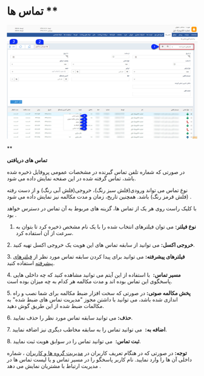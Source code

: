 # تماس ها      **

**![](Calls.jpg)**

**

****تماس های دریافتی****  

  
در صورتی که شماره تلفن تماس گیرنده در مشخصات عمومی پروفایل ذخیره شده باشد، تماس گرفته شده در این صفحه نمایش داده می شود.

نوع تماس می تواند ورودی(فلش سبز رنگ)، خروجی(فلش آبی رنگ) و از دست رفته (فلش قرمز رنگ) باشد. همچنین تاریخ، زمان و مدت مکالمه نیز نمایش داده می شود .

با کلیک راست روی هر یک از تماس ها، گزینه های مربوط به آن تماس در دسترس خواهد بود .

1. **نوع فیلتر:** می توان فیلترهای انتخاب شده را با یک نام مشخص ذخیره کرد تا بتوان به سرعت از آن استفاده کرد.

2\. **خروجی اکسل:** می توانید از سابقه تماس های این هویت یک خروجی اکسل تهیه کنید.

3\. **فیلترهای پیشرفته:** می توانید برای پیدا کردن سابقه تماس مورد نظر از [فیلترهای پیشرفته](Background/AdvancedFilters.md) استفاده کنید.

4\. **مسیر تماس:**  با استفاده از این آیتم می توانید مشاهده کنید که چه داخلی هایی پاسخگوی این تماس بوده اند و مدت مکالمه هر کدام به چه میزان بوده است.

5\. **پخش مکالمه صوتی:** در صورتی که سخت افزار ضبط مکالمه برای شما نصب و راه اندازی شده باشد، می توانید با داشتن مجوز "مدیریت تماس های ضبط شده" به مکالمات ضبط شده از این طریق گوش دهید.

6\. **حذف:** می توانید سابقه تماس مورد نظر را حذف نمایید.

7\. **اضافه به:**  می توانید تماس را به سابقه مخاطب دیگری نیز اضافه نمایید.

8\. **ثبت تماس:**  می توانید تماس را در سوابق هویت ثبت نمایید.

**توجه:** در صورتی که در هنگام تعریف کاربران در [مدیریت گروه ها و کاربران](../../Setting/GroupsManagementAndUsers.md) ، شماره داخلی آن ها را وارد نمایید. نام کاربر پاسخگو را در مسیر تماس و یا لیست تماس ها در مدیریت ارتباط با مشتریان نمایش می دهد .
